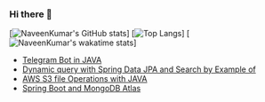 ### Hi there 👋
[![NaveenKumar's GitHub stats](https://github-readme-stats.vercel.app/api?username=NaveenKumarMN20&count_private=true&show_icons=true)]
[![Top Langs](https://github-readme-stats.vercel.app/api/top-langs/?username=NaveenKumarMN20)]
[![NaveenKumar's wakatime stats](https://github-readme-stats.vercel.app/api/wakatime?username=NaveenKumarMN20)]




<!-- BLOG-POST-LIST:START -->
- [Telegram Bot in JAVA](https://mnnk.medium.com/telegram-bot-in-java-612fd88bb36?source=rss-a4167ca02150------2)
- [Dynamic query with Spring Data JPA and Search by Example of](https://mnnk.medium.com/dynamic-query-with-spring-data-jpa-and-search-by-example-of-53bcdc845c18?source=rss-a4167ca02150------2)
- [AWS S3 file Operations with JAVA](https://medium.com/dev-time/aws-s3-file-operations-with-java-b5908ecaf401?source=rss-a4167ca02150------2)
- [Spring Boot and MongoDB Atlas](https://mnnk.medium.com/spring-boot-and-mongodb-atlas-a2df466e8949?source=rss-a4167ca02150------2)
<!-- BLOG-POST-LIST:END -->
